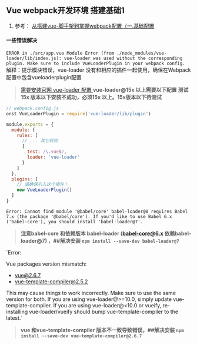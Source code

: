 ## Vue webpack开发环境 搭建基础1
1. 参考： [从搭建vue-脚手架到掌握webpack配置（一.基础配置](https://www.jianshu.com/p/f05269760d84)


#### 一些错误解决
`ERROR in ./src/app.vue
Module Error (from ./node_modules/vue-loader/lib/index.js):
vue-loader was used without the corresponding plugin. Make sure to include VueLoaderPlugin in your webpack config.`
解释：提示模块错误，vue-loader 没有和相应的插件一起使用，确保在Webpack配置中包含vueloaderplugin配置
> [需要安装官网 vue-loader 配置 ](https://vue-loader.vuejs.org/zh/guide/#%E6%89%8B%E5%8A%A8%E8%AE%BE%E7%BD%AE)
> **vue-loader@15x 以上需要以下配置 测试15x 版本以下安装不成功，必须15x 以上。15x版本以下待测试**
``` js
// webpack.config.js
onst VueLoaderPlugin = require('vue-loader/lib/plugin')

module.exports = {
  module: {
    rules: [
      // ... 其它规则
      {
        test: /\.vue$/,
        loader: 'vue-loader'
      }
    ]
  },
  plugins: [
    // 请确保引入这个插件！
    new VueLoaderPlugin()
  ]
}
```


`Error: Cannot find module '@babel/core'
 babel-loader@8 requires Babel 7.x (the package '@babel/core'). If you'd like to use Babel 6.x ('babel-core'), you should install 'babel-loader@7'.`

> **注意babel-core 和依赖版本 babel-loader (babel-core@6.x 依赖babel-loader@7) ，##解决安装 `npm install --save-dev babel-loader@7`**

`Error: 

Vue packages version mismatch:

- vue@2.6.7
- vue-template-compiler@2.5.2

This may cause things to work incorrectly. Make sure to use the same version for both.
If you are using vue-loader@>=10.0, simply update vue-template-compiler.
If you are using vue-loader@<10.0 or vueify, re-installing vue-loader/vueify should bump vue-template-compiler to the latest.`

> **vue 和vue-template-compiler 版本不一致导致错误，##解决安装 `npm install --save-dev vue-template-compiler@2.6.7`**